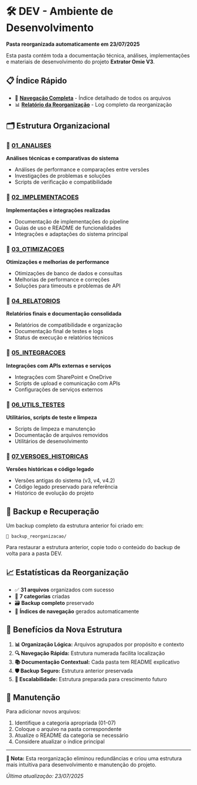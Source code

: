 # 🛠️ DEV - Ambiente de Desenvolvimento

**Pasta reorganizada automaticamente em 23/07/2025**

Esta pasta contém toda a documentação técnica, análises, implementações e materiais de desenvolvimento do projeto **Extrator Omie V3**.

## 📋 Índice Rápido

- 📖 **[Navegação Completa](_INDICE_NAVEGACAO.md)** - Índice detalhado de todos os arquivos
- 📊 **[Relatório da Reorganização](_relatorio_reorganizacao_20250723_061343.log)** - Log completo da reorganização

## 🗂️ Estrutura Organizacional

### 📂 [01_ANALISES](./01_ANALISES/)
**Análises técnicas e comparativas do sistema**
- Análises de performance e comparações entre versões
- Investigações de problemas e soluções
- Scripts de verificação e compatibilidade

### 📂 [02_IMPLEMENTACOES](./02_IMPLEMENTACOES/)
**Implementações e integrações realizadas**
- Documentação de implementações do pipeline
- Guias de uso e README de funcionalidades
- Integrações e adaptações do sistema principal

### 📂 [03_OTIMIZACOES](./03_OTIMIZACOES/)
**Otimizações e melhorias de performance**
- Otimizações de banco de dados e consultas
- Melhorias de performance e correções
- Soluções para timeouts e problemas de API

### 📂 [04_RELATORIOS](./04_RELATORIOS/)
**Relatórios finais e documentação consolidada**
- Relatórios de compatibilidade e organização
- Documentação final de testes e logs
- Status de execução e relatórios técnicos

### 📂 [05_INTEGRACOES](./05_INTEGRACOES/)
**Integrações com APIs externas e serviços**
- Integrações com SharePoint e OneDrive
- Scripts de upload e comunicação com APIs
- Configurações de serviços externos

### 📂 [06_UTILS_TESTES](./06_UTILS_TESTES/)
**Utilitários, scripts de teste e limpeza**
- Scripts de limpeza e manutenção
- Documentação de arquivos removidos
- Utilitários de desenvolvimento

### 📂 [07_VERSOES_HISTORICAS](./07_VERSOES_HISTORICAS/)
**Versões históricas e código legado**
- Versões antigas do sistema (v3, v4, v4.2)
- Código legado preservado para referência
- Histórico de evolução do projeto

## 🔄 Backup e Recuperação

Um backup completo da estrutura anterior foi criado em:
```
📁 backup_reorganizacao/
```

Para restaurar a estrutura anterior, copie todo o conteúdo do backup de volta para a pasta DEV.

## 📈 Estatísticas da Reorganização

- ✅ **31 arquivos** organizados com sucesso
- 📁 **7 categorias** criadas
- 🗃️ **Backup completo** preservado
- 📖 **Índices de navegação** gerados automaticamente

## 🎯 Benefícios da Nova Estrutura

1. **📊 Organização Lógica:** Arquivos agrupados por propósito e contexto
2. **🔍 Navegação Rápida:** Estrutura numerada facilita localização
3. **📚 Documentação Contextual:** Cada pasta tem README explicativo
4. **🛡️ Backup Seguro:** Estrutura anterior preservada
5. **🚀 Escalabilidade:** Estrutura preparada para crescimento futuro

## 🔧 Manutenção

Para adicionar novos arquivos:
1. Identifique a categoria apropriada (01-07)
2. Coloque o arquivo na pasta correspondente
3. Atualize o README da categoria se necessário
4. Considere atualizar o índice principal

---

**📝 Nota:** Esta reorganização eliminou redundâncias e criou uma estrutura mais intuitiva para desenvolvimento e manutenção do projeto.

*Última atualização: 23/07/2025*
